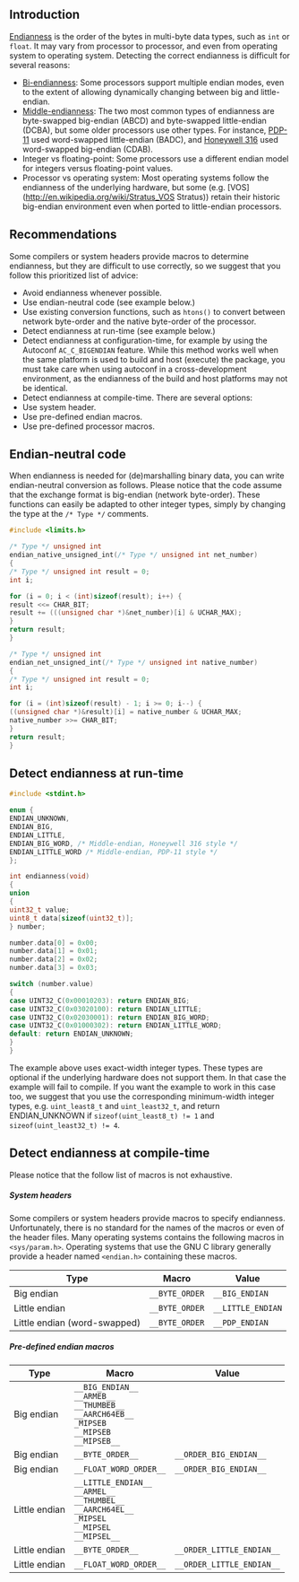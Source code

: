 ## Introduction ##

[Endianness](http://en.wikipedia.org/wiki/Endianness) is the order of the bytes in multi-byte data types, such as `int` or `float`. It may vary from processor to processor, and even from operating system to operating system. Detecting the correct endianness is difficult for several reasons:

* [Bi-endianness](http://en.wikipedia.org/wiki/Endianness#Bi-endian_hardware): Some processors support multiple endian modes, even to the extent of allowing dynamically changing between big and little-endian.
* [Middle-endianness](http://en.wikipedia.org/wiki/Endianness#Middle-endian): The two most common types of endianness are byte-swapped big-endian (ABCD) and byte-swapped little-endian (DCBA), but some older processors use other types. For instance, [PDP-11](http://en.wikipedia.org/wiki/PDP-11) used word-swapped little-endian (BADC), and [Honeywell 316](http://en.wikipedia.org/wiki/Honeywell_316) used word-swapped big-endian (CDAB).
* Integer vs floating-point: Some processors use a different endian model for integers versus floating-point values.
* Processor vs operating system: Most operating systems follow the endianness of the underlying hardware, but some (e.g. [VOS](http://en.wikipedia.org/wiki/Stratus_VOS Stratus)) retain their historic big-endian environment even when ported to little-endian processors.

## Recommendations ##

Some compilers or system headers provide macros to determine endianness, but they are difficult to use correctly, so we suggest that you follow this prioritized list of advice:

* Avoid endianness whenever possible.
* Use endian-neutral code (see example below.)
* Use existing conversion functions, such as `htons()` to convert between network byte-order and the native byte-order of the processor.
* Detect endianness at run-time (see example below.)
* Detect endianness at configuration-time, for example by using the Autoconf `AC_C_BIGENDIAN` feature. While this method works well when the same platform is used to build and host (execute) the package, you must take care when using autoconf in a cross-development environment, as the endianness of the build and host platforms may not be identical.
* Detect endianness at compile-time. There are several options:
* Use system header.
* Use pre-defined endian macros.
* Use pre-defined processor macros.

## Endian-neutral code ##

When endianness is needed for (de)marshalling binary data, you can write endian-neutral conversion as follows. Please notice that the code assume that the exchange format is big-endian (network byte-order). These functions can easily be adapted to other integer types, simply by changing the type at the `/* Type */` comments.

```c
#include <limits.h>

/* Type */ unsigned int
endian_native_unsigned_int(/* Type */ unsigned int net_number)
{
/* Type */ unsigned int result = 0;
int i;

for (i = 0; i < (int)sizeof(result); i++) {
result <<= CHAR_BIT;
result += (((unsigned char *)&net_number)[i] & UCHAR_MAX);
}
return result;
}

/* Type */ unsigned int
endian_net_unsigned_int(/* Type */ unsigned int native_number)
{
/* Type */ unsigned int result = 0;
int i;

for (i = (int)sizeof(result) - 1; i >= 0; i--) {
((unsigned char *)&result)[i] = native_number & UCHAR_MAX;
native_number >>= CHAR_BIT;
}
return result;
}
```

## Detect endianness at run-time ##

```c
#include <stdint.h>

enum {
ENDIAN_UNKNOWN,
ENDIAN_BIG,
ENDIAN_LITTLE,
ENDIAN_BIG_WORD, /* Middle-endian, Honeywell 316 style */
ENDIAN_LITTLE_WORD /* Middle-endian, PDP-11 style */
};

int endianness(void)
{
union
{
uint32_t value;
uint8_t data[sizeof(uint32_t)];
} number;

number.data[0] = 0x00;
number.data[1] = 0x01;
number.data[2] = 0x02;
number.data[3] = 0x03;

switch (number.value)
{
case UINT32_C(0x00010203): return ENDIAN_BIG;
case UINT32_C(0x03020100): return ENDIAN_LITTLE;
case UINT32_C(0x02030001): return ENDIAN_BIG_WORD;
case UINT32_C(0x01000302): return ENDIAN_LITTLE_WORD;
default: return ENDIAN_UNKNOWN;
}
}
```

The example above uses exact-width integer types. These types are optional if the underlying hardware does not support them. In that case the example will fail to compile. If you want the example to work in this case too, we suggest that you use the corresponding minimum-width integer types, e.g. `uint_least8_t` and `uint_least32_t`, and return ENDIAN_UNKNOWN if `sizeof(uint_least8_t) != 1` and `sizeof(uint_least32_t) != 4`.

## Detect endianness at compile-time ##

Please notice that the follow list of macros is not exhaustive.

##### System headers #####

Some compilers or system headers provide macros to specify endianness. Unfortunately, there is no standard for the names of the macros or even of the header files. Many operating systems contains the following macros in `<sys/param.h>`. Operating systems that use the GNU C library generally provide a header named `<endian.h>` containing these macros.

Type|Macro|Value
---|---|---
Big endian|`__BYTE_ORDER`|`__BIG_ENDIAN`
Little endian|`__BYTE_ORDER`|`__LITTLE_ENDIAN`
Little endian (word-swapped)|`__BYTE_ORDER`|`__PDP_ENDIAN`

##### Pre-defined endian macros #####

Type|Macro|Value
---|---|---
Big endian|`__BIG_ENDIAN__`<br/>`__ARMEB__`<br/>`__THUMBEB__`<br/>`__AARCH64EB__`<br/>`_MIPSEB`<br/>`__MIPSEB`<br/>`__MIPSEB__`|
Big endian|`__BYTE_ORDER__`|`__ORDER_BIG_ENDIAN__`
Big endian|`__FLOAT_WORD_ORDER__`|`__ORDER_BIG_ENDIAN__`
Little endian|`__LITTLE_ENDIAN__`<br/>`__ARMEL__`<br/>`__THUMBEL__`<br/>`__AARCH64EL__`<br/>`_MIPSEL`<br/>`__MIPSEL`<br/>`__MIPSEL__`|
Little endian|`__BYTE_ORDER__`|`__ORDER_LITTLE_ENDIAN__`
Little endian|`__FLOAT_WORD_ORDER__`|`__ORDER_LITTLE_ENDIAN__` 
